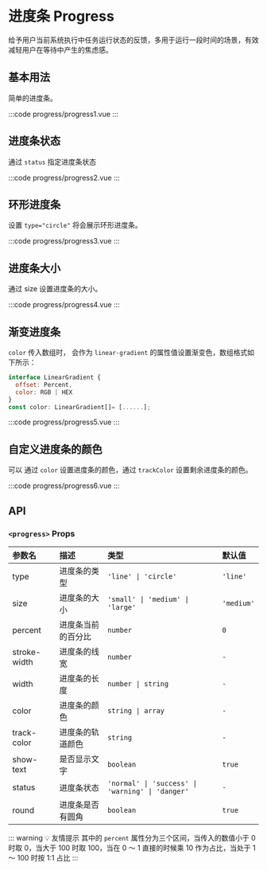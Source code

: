 # 进度条 Progress
给予用户当前系统执行中任务运行状态的反馈，多用于运行一段时间的场景，有效减轻用户在等待中产生的焦虑感。

## 基本用法
简单的进度条。

:::code progress/progress1.vue
:::

## 进度条状态
通过 `status` 指定进度条状态

:::code progress/progress2.vue
:::

## 环形进度条
设置 `type="circle"` 将会展示环形进度条。

:::code progress/progress3.vue
:::

## 进度条大小
通过 size 设置进度条的大小。

:::code progress/progress4.vue
:::

## 渐变进度条
`color` 传入数组时， 会作为 `linear-gradient` 的属性值设置渐变色，数组格式如下所示：
```js
interface LinearGradient {
  offset: Percent,
  color: RGB | HEX
}
const color: LinearGradient[]= [......];
```

:::code progress/progress5.vue
:::

## 自定义进度条的颜色
可以 通过 `color` 设置进度条的颜色，通过 `trackColor` 设置剩余进度条的颜色。

:::code progress/progress6.vue
:::

## API
### `<progress>` Props
| 参数名       | 描述               | 类型                                          | 默认值     |
| :----------- | :----------------- | :-------------------------------------------- | :--------- |
| type         | 进度条的类型       | `'line' \| 'circle'`                           | `'line'`   |
| size         | 进度条的大小       | `'small' \| 'medium' \| 'large'`                | `'medium'` |
| percent      | 进度条当前的百分比 | `number`                                      | `0`        |
| stroke-width | 进度条的线宽       | `number`                                      | `-`        |
| width        | 进度条的长度       | `number \| string`                             | `-`        |
| color        | 进度条的颜色       | `string \| array`                              | `-`        |
| track-color  | 进度条的轨道颜色   | `string`                                      | `-`        |
| show-text    | 是否显示文字       | `boolean`                                     | `true`     |
| status       | 进度条状态         | `'normal' \| 'success' \| 'warning' \| 'danger'` | `-`        |
| round        | 进度条是否有圆角   | `boolean`                                     | `true`     |

::: warning 💡 友情提示
其中的 `percent` 属性分为三个区间，当传入的数值小于 0 时取 0，当大于 100 时取 100，当在 0 ～ 1 直接的时候乘 10 作为占比，当处于 1 ～ 100 时按 1:1 占比
:::
